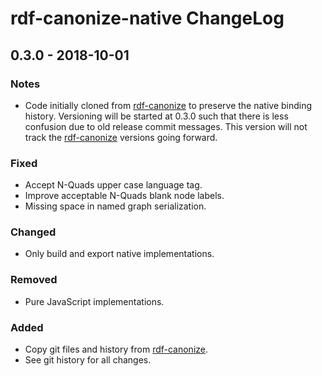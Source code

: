 # rdf-canonize-native ChangeLog

## 0.3.0 - 2018-10-01

### Notes
- Code initially cloned from [rdf-canonize][] to preserve the native binding
  history. Versioning will be started at 0.3.0 such that there is less
  confusion due to old release commit messages. This version will not track
  the [rdf-canonize][] versions going forward.

### Fixed
- Accept N-Quads upper case language tag.
- Improve acceptable N-Quads blank node labels.
- Missing space in named graph serialization.

### Changed
- Only build and export native implementations.

### Removed
- Pure JavaScript implementations.

### Added
- Copy git files and history from [rdf-canonize][].
- See git history for all changes.

[jsonld.js]: https://github.com/digitalbazaar/jsonld.js
[rdf-canonize]: https://github.com/digitalbazaar/rdf-canonize
